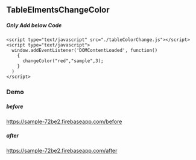 ## TableElmentsChangeColor

##### Only Add below Code
```
<script type="text/javascript" src="./tableColorChange.js"></script>  
<script type="text/javascript">
  window.addEventListener('DOMContentLoaded', function()
    {
      changeColor("red","sample",3);
    }
  )
</script>    
```
### Demo
##### before
https://sample-72be2.firebaseapp.com/before
##### after
https://sample-72be2.firebaseapp.com/after

